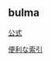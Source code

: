 ## bulma

[公式](https://bulma.io/documentation/)

[便利な索引](https://qiita.com/chromia/items/5ee272a69eb27d839c91)
